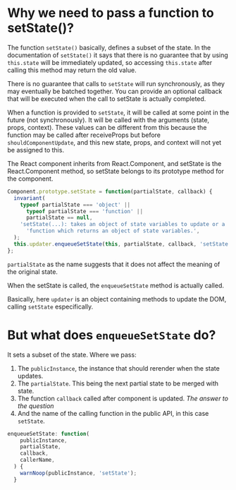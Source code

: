 # Why we need to pass a function to setState()?


The function `setState()` basically, defines a subset of the state. In the documentation of `setState()` it says that there is no guarantee that by using `this.state` will be immediately updated, so
accessing `this.state` after calling this method may return the old value.
 
There is no guarantee that calls to `setState` will run synchronously, as they may eventually be batched together.  You can provide an optional callback that will be executed when the call to setState is actually completed.

When a function is provided to `setState`, it will be called at some point in the future (not synchronously). It will be called with the arguments (state, props, context). These values can be different from this because the function may be called after receiveProps but before `shouldComponentUpdate`, and this new state, props, and context will not yet be assigned to this.
 
The React component inherits from React.Component, and setState is the React.Component method, so setState belongs to its prototype method for the component.
```typescript
Component.prototype.setState = function(partialState, callback) {
  invariant(
    typeof partialState === 'object' ||
      typeof partialState === 'function' ||
      partialState == null,
    'setState(...): takes an object of state variables to update or a ' +
      'function which returns an object of state variables.',
  );
  this.updater.enqueueSetState(this, partialState, callback, 'setState');
};

```

`partialState` as the name suggests that it does not affect the meaning of the original state.

When the setState is called, the `enqueueSetState` method is actually called. 

Basically, here `updater` is an object containing methods to update the DOM, calling `setState` especifically.

# But what does `enqueueSetState` do?

It sets a subset of the state. Where we pass:
1. The `publicInstance`, the instance that should rerender when the state updates.
2. The `partialState`. This being the next partial state to be merged with state.
3. The function `callback` called after component is updated. *The answer to the question*
4. And the name of the calling function in the public API, in this case `setState`.

```javascript
enqueueSetState: function(
    publicInstance,
    partialState,
    callback,
    callerName,
  ) {
    warnNoop(publicInstance, 'setState');
  }
```

